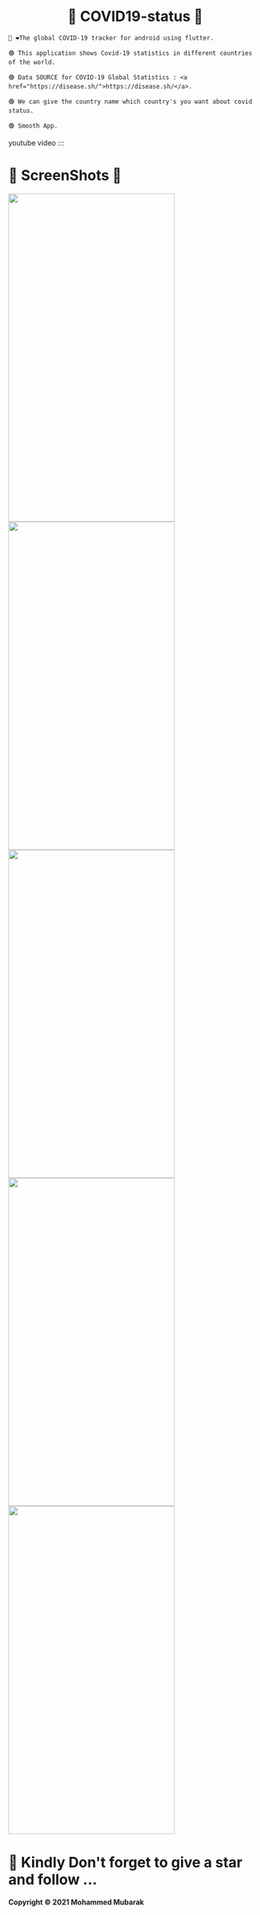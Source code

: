 <h1 align="center">🦾 COVID19-status 👀</h1>  

```
👋 ❤️The global COVID-19 tracker for android using flutter. 

🟢 This application shows Covid-19 statistics in different countries of the world.  

🟢 Data SOURCE for COVID-19 Global Statistics : <a href="https://disease.sh/">https://disease.sh/</a>.

🟢 We can give the country name which country's you want about covid status.

🟢 Smooth App.

```

youtube video ::: 


##

# 🤳 ScreenShots 👀 



<img src="https://user-images.githubusercontent.com/44917891/108223211-96c11480-715f-11eb-8832-fc9981d2bbbf.jpg" width="330" height="650"> <img src="https://user-images.githubusercontent.com/44917891/108223217-988ad800-715f-11eb-90f0-b004dcb5cc80.jpg" width="330" height="650"> 
<img src="https://user-images.githubusercontent.com/44917891/108223221-99bc0500-715f-11eb-99e7-e5627be07024.jpg" width="330" height="650"> <img src="https://user-images.githubusercontent.com/44917891/108223226-9aed3200-715f-11eb-83c0-daf0105850ed.jpg" width="330" height="650"> 
<img src="https://user-images.githubusercontent.com/44917891/108299244-14b70700-71c4-11eb-9b57-2a80cd6bd02a.jpg" width="330" height="650"> 


##
 # 🔴 Kindly Don't forget to give a star and follow ...

<b>Copyright © 2021 Mohammed Mubarak</b>
